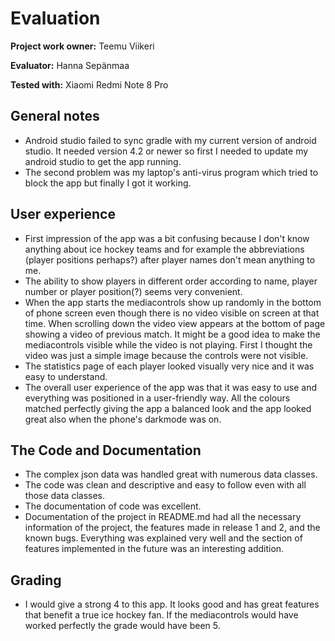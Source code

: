# Evaluation

**Project work owner:** Teemu Viikeri

**Evaluator:** Hanna Sepänmaa

**Tested with:** Xiaomi Redmi Note 8 Pro

## General notes

- Android studio failed to sync gradle with my current version of android studio. It needed version 4.2 or newer so first I needed to update my android studio to get the app running.
- The second problem was my laptop's anti-virus program which tried to block the app but finally I got it working.

## User experience

- First impression of the app was a bit confusing because I don't know anything about ice hockey teams and for example the abbreviations (player positions perhaps?) after player names don't mean anything to me.
- The ability to show players in different order according to name, player number or player position(?) seems very convenient.
- When the app starts the mediacontrols show up randomly in the bottom of phone screen even though there is no video visible on screen at that time. When scrolling down the video view appears at the bottom of page showing a video of previous match. It might be a good idea to make the mediacontrols visible while the video is not playing. First I thought the video was just a simple image because the controls were not visible.
- The statistics page of each player looked visually very nice and it was easy to understand.
- The overall user experience of the app was that it was easy to use and everything was positioned in a user-friendly way. All the colours matched perfectly giving the app a balanced look and the app looked great also when the phone's darkmode was on.

## The Code and Documentation

- The complex json data was handled great with numerous data classes.
- The code was clean and descriptive and easy to follow even with all those data classes.
- The documentation of code was excellent.
- Documentation of the project in README.md had all the necessary information of the project, the features made in release 1 and 2, and the known bugs. Everything was explained very well and the section of features implemented in the future was an interesting addition.

## Grading

- I would give a strong 4 to this app. It looks good and has great features that benefit a true ice hockey fan. If the mediacontrols would have worked perfectly the grade would have been 5.
